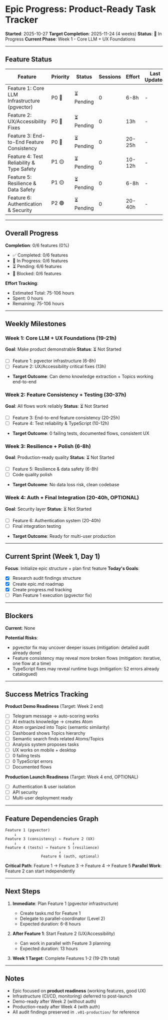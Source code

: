 # Epic Progress: Product-Ready Task Tracker

**Started**: 2025-10-27
**Target Completion**: 2025-11-24 (4 weeks)
**Status**: 🔄 In Progress
**Current Phase**: Week 1 - Core LLM + UX Foundations

---

## Feature Status

| Feature | Priority | Status | Sessions | Effort | Last Updated |
|---------|----------|--------|----------|--------|--------------|
| Feature 1: Core LLM Infrastructure (pgvector) | P0 🔴 | ⏳ Pending | 0 | 6-8h | - |
| Feature 2: UX/Accessibility Fixes | P0 🔴 | ⏳ Pending | 0 | 13h | - |
| Feature 3: End-to-End Feature Consistency | P0 🔴 | ⏳ Pending | 0 | 20-25h | - |
| Feature 4: Test Reliability & Type Safety | P1 🟡 | ⏳ Pending | 0 | 10-12h | - |
| Feature 5: Resilience & Data Safety | P1 🟡 | ⏳ Pending | 0 | 6-8h | - |
| Feature 6: Authentication & Security | P2 🟢 | ⏳ Pending | 0 | 20-40h | - |

---

## Overall Progress

**Completion**: 0/6 features (0%)
- ✅ Completed: 0/6 features
- 🔄 In Progress: 0/6 features
- ⏳ Pending: 6/6 features
- 🔴 Blocked: 0/6 features

**Effort Tracking**:
- Estimated Total: 75-106 hours
- Spent: 0 hours
- Remaining: 75-106 hours

---

## Weekly Milestones

### Week 1: Core LLM + UX Foundations (19-21h)
**Goal**: Make product demonstrable
**Status**: ⏳ Not Started
- [ ] Feature 1: pgvector infrastructure (6-8h)
- [ ] Feature 2: UX/Accessibility critical fixes (13h)
- **Target Outcome**: Can demo knowledge extraction + Topics working end-to-end

### Week 2: Feature Consistency + Testing (30-37h)
**Goal**: All flows work reliably
**Status**: ⏳ Not Started
- [ ] Feature 3: End-to-end feature consistency (20-25h)
- [ ] Feature 4: Test reliability & TypeScript (10-12h)
- **Target Outcome**: 0 failing tests, documented flows, consistent UX

### Week 3: Resilience + Polish (6-8h)
**Goal**: Production-ready quality
**Status**: ⏳ Not Started
- [ ] Feature 5: Resilience & data safety (6-8h)
- [ ] Code quality polish
- **Target Outcome**: No data loss risk, clean codebase

### Week 4: Auth + Final Integration (20-40h, OPTIONAL)
**Goal**: Security layer
**Status**: ⏳ Not Started
- [ ] Feature 6: Authentication system (20-40h)
- [ ] Final integration testing
- **Target Outcome**: Ready for multi-user production

---

## Current Sprint (Week 1, Day 1)

**Focus**: Initialize epic structure + plan first feature
**Today's Goals**:
- [x] Research audit findings structure
- [x] Create epic.md roadmap
- [x] Create progress.md tracking
- [ ] Plan Feature 1 execution (pgvector fix)

---

## Blockers

**Current**: None

**Potential Risks**:
- pgvector fix may uncover deeper issues (mitigation: detailed audit already done)
- Feature consistency may reveal more broken flows (mitigation: iterative, one flow at a time)
- TypeScript fixes may reveal runtime bugs (mitigation: 52 errors already catalogued)

---

## Success Metrics Tracking

**Product Demo Readiness** (Target: Week 2 end)
- [ ] Telegram message → auto-scoring works
- [ ] AI extracts knowledge → creates Atom
- [ ] Atom organized into Topic (semantic similarity)
- [ ] Dashboard shows Topics hierarchy
- [ ] Semantic search finds related Atoms/Topics
- [ ] Analysis system proposes tasks
- [ ] UX works on mobile + desktop
- [ ] 0 failing tests
- [ ] 0 TypeScript errors
- [ ] Documented flows

**Production Launch Readiness** (Target: Week 4 end, OPTIONAL)
- [ ] Authentication & user isolation
- [ ] API security
- [ ] Multi-user deployment ready

---

## Feature Dependencies Graph

```
Feature 1 (pgvector)
    ↓
Feature 3 (consistency) ← Feature 2 (UX)
    ↓                         ↓
Feature 4 (tests) → Feature 5 (resilience)
                        ↓
                Feature 6 (auth, optional)
```

**Critical Path**: Feature 1 → Feature 3 → Feature 4 → Feature 5
**Parallel Work**: Feature 2 can start independently

---

## Next Steps

1. **Immediate**: Plan Feature 1 (pgvector infrastructure)
   - Create tasks.md for Feature 1
   - Delegate to parallel-coordinator (Level 2)
   - Expected duration: 6-8 hours

2. **After Feature 1**: Start Feature 2 (UX/Accessibility)
   - Can work in parallel with Feature 3 planning
   - Expected duration: 13 hours

3. **Week 1 Target**: Complete Features 1-2 (19-21h total)

---

## Notes

- Epic focused on **product readiness** (working features, good UX)
- Infrastructure (CI/CD, monitoring) deferred to post-launch
- Demo-ready after Week 2 (without auth)
- Production-ready after Week 4 (with auth)
- All audit findings preserved in `.v01-production/` for reference
